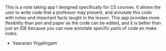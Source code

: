 This is a note taking app I designed specifically for CS courses. It allows the user to write code that a professor may present, and annotate this code with notes and important facts taught in the lesson. This app provides more flexibility than pen and paper as the code can be edited, and it is better than just an IDE because you can now annotate specific parts of code an make notes.

- Vaaranan Yogalingam
